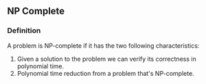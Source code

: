 NP Complete
-----------

### Definition

A problem is NP-complete if it has the two following characteristics:

1. Given a solution to the problem we can verify its correctness in polynomial time.
2. Polynomial time reduction from a problem that's NP-complete.
